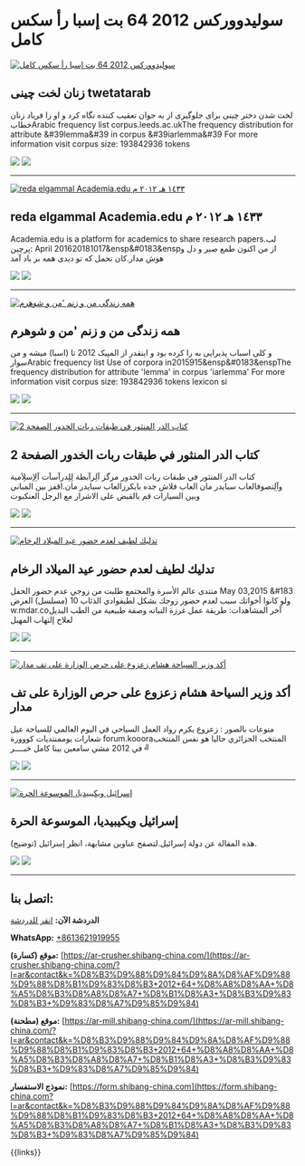 # سوليدووركس 2012 64 بت إسبا رأ سكس كامل

<a href="https://swt.shibang-china.com/?n=lxq&l=ar&img&k=%D8%B3%D9%88%D9%84%D9%8A%D8%AF%D9%88%D9%88%D8%B1%D9%83%D8%B3+2012+64+%D8%A8%D8%AA+%D8%A5%D8%B3%D8%A8%D8%A7+%D8%B1%D8%A3+%D8%B3%D9%83%D8%B3+%D9%83%D8%A7%D9%85%D9%84" target="_blank">![سوليدووركس 2012 64 بت إسبا رأ سكس كامل](http://static.shibang-china.com/all-800x300/1018.jpg)</a>

## زنان لخت چینی twetatarab
لخت شدن دختر چینی برای جلوگیری از به جوان تعقیب کننده نگاه کرد و او را فریاد زنان خطابArabic frequency list corpus.leeds.ac.ukThe frequency distribution for attribute &#39lemma&#39 in corpus &#39iarlemma&#39 For more information visit corpus size: 193842936 tokens


<a href="https://whatsapp.shibangsoft.com/WhatsApp.php" target="_blank" title="WhatsApp">![](http://static.shibang-china.com/icon/whatsapp.png)</a> <a href="https://swt.shibang-china.com/?n=lxq&l=ar&icon&k=%D8%B3%D9%88%D9%84%D9%8A%D8%AF%D9%88%D9%88%D8%B1%D9%83%D8%B3+2012+64+%D8%A8%D8%AA+%D8%A5%D8%B3%D8%A8%D8%A7+%D8%B1%D8%A3+%D8%B3%D9%83%D8%B3+%D9%83%D8%A7%D9%85%D9%84" target="_blank">![](http://static.shibang-china.com/icon/chat-ar.png)</a>

---

<a href="https://swt.shibang-china.com/?n=lxq&l=ar&img&k=%D8%B3%D9%88%D9%84%D9%8A%D8%AF%D9%88%D9%88%D8%B1%D9%83%D8%B3+2012+64+%D8%A8%D8%AA+%D8%A5%D8%B3%D8%A8%D8%A7+%D8%B1%D8%A3+%D8%B3%D9%83%D8%B3+%D9%83%D8%A7%D9%85%D9%84" target="_blank">![١٤٣٣ ‫ھـ‬ ٢٠١٢ ‫م reda elgammal Academia.edu](http://static.shibang-china.com/all-800x300/1417.jpg)</a>

## ١٤٣٣ ‫ھـ‬ ٢٠١٢ ‫م reda elgammal Academia.edu
Academia.edu is a platform for academics to share research papers.لب پرچین: April 201620181017&ensp&#0183&enspاز من اکنون طمع صبر و دل و هوش مدار.کان تحمل که تو دیدی همه بر باد آمد


<a href="https://whatsapp.shibangsoft.com/WhatsApp.php" target="_blank" title="WhatsApp">![](http://static.shibang-china.com/icon/whatsapp.png)</a> <a href="https://swt.shibang-china.com/?n=lxq&l=ar&icon&k=%D8%B3%D9%88%D9%84%D9%8A%D8%AF%D9%88%D9%88%D8%B1%D9%83%D8%B3+2012+64+%D8%A8%D8%AA+%D8%A5%D8%B3%D8%A8%D8%A7+%D8%B1%D8%A3+%D8%B3%D9%83%D8%B3+%D9%83%D8%A7%D9%85%D9%84" target="_blank">![](http://static.shibang-china.com/icon/chat-ar.png)</a>

---

<a href="https://swt.shibang-china.com/?n=lxq&l=ar&img&k=%D8%B3%D9%88%D9%84%D9%8A%D8%AF%D9%88%D9%88%D8%B1%D9%83%D8%B3+2012+64+%D8%A8%D8%AA+%D8%A5%D8%B3%D8%A8%D8%A7+%D8%B1%D8%A3+%D8%B3%D9%83%D8%B3+%D9%83%D8%A7%D9%85%D9%84" target="_blank">![همه زندگی من و زنم 'من و شوهرم](http://static.shibang-china.com/all-800x300/526.jpg)</a>

## همه زندگی من و زنم 'من و شوهرم
و کلی اسباب پذیرایی به را کرده بود و اینقدر از المپیک 2012 تا (اسبا) میشه و من سوارArabic frequency list Use of corpora in2015915&ensp&#0183&enspThe frequency distribution for attribute 'lemma' in corpus 'iarlemma' For more information visit corpus size: 193842936 tokens lexicon si


<a href="https://whatsapp.shibangsoft.com/WhatsApp.php" target="_blank" title="WhatsApp">![](http://static.shibang-china.com/icon/whatsapp.png)</a> <a href="https://swt.shibang-china.com/?n=lxq&l=ar&icon&k=%D8%B3%D9%88%D9%84%D9%8A%D8%AF%D9%88%D9%88%D8%B1%D9%83%D8%B3+2012+64+%D8%A8%D8%AA+%D8%A5%D8%B3%D8%A8%D8%A7+%D8%B1%D8%A3+%D8%B3%D9%83%D8%B3+%D9%83%D8%A7%D9%85%D9%84" target="_blank">![](http://static.shibang-china.com/icon/chat-ar.png)</a>

---

<a href="https://swt.shibang-china.com/?n=lxq&l=ar&img&k=%D8%B3%D9%88%D9%84%D9%8A%D8%AF%D9%88%D9%88%D8%B1%D9%83%D8%B3+2012+64+%D8%A8%D8%AA+%D8%A5%D8%B3%D8%A8%D8%A7+%D8%B1%D8%A3+%D8%B3%D9%83%D8%B3+%D9%83%D8%A7%D9%85%D9%84" target="_blank">![كتاب الدر المنثور في طبقات ربات الخدور الصفحة 2](http://static.shibang-china.com/all-800x300/1462.jpg)</a>

## كتاب الدر المنثور في طبقات ربات الخدور الصفحة 2
كتاب الدر المنثور في طبقات ربات الخدور مرگز آلِرآبطة لِلِدرآسآت آلِإسلِآمية وآلِتصوفالعاب سبايدر مان العاب فلاش جده بايكرزالعاب سبايدر مان.اقفز بين المباني وبين السيارات قم بالقبض على الاشرار مع الرجل العنكبوت


<a href="https://whatsapp.shibangsoft.com/WhatsApp.php" target="_blank" title="WhatsApp">![](http://static.shibang-china.com/icon/whatsapp.png)</a> <a href="https://swt.shibang-china.com/?n=lxq&l=ar&icon&k=%D8%B3%D9%88%D9%84%D9%8A%D8%AF%D9%88%D9%88%D8%B1%D9%83%D8%B3+2012+64+%D8%A8%D8%AA+%D8%A5%D8%B3%D8%A8%D8%A7+%D8%B1%D8%A3+%D8%B3%D9%83%D8%B3+%D9%83%D8%A7%D9%85%D9%84" target="_blank">![](http://static.shibang-china.com/icon/chat-ar.png)</a>

---

<a href="https://swt.shibang-china.com/?n=lxq&l=ar&img&k=%D8%B3%D9%88%D9%84%D9%8A%D8%AF%D9%88%D9%88%D8%B1%D9%83%D8%B3+2012+64+%D8%A8%D8%AA+%D8%A5%D8%B3%D8%A8%D8%A7+%D8%B1%D8%A3+%D8%B3%D9%83%D8%B3+%D9%83%D8%A7%D9%85%D9%84" target="_blank">![تدليك لطيف لعدم حضور عيد الميلاد الرخام](http://static.shibang-china.com/all-800x300/984.jpg)</a>

## تدليك لطيف لعدم حضور عيد الميلاد الرخام
منتدى عالم الأسرة والمجتمع طلبت من زوجي عدم حضور الحفل May 03,2015 &#183 ولو كانوا أخواتك سبب لعدم حضور زوجك بشكل لطيفوادي الذئاب 10 (مسلسل) العرض w.mdar.coآخر المشاهدات: طريقة عمل غرزة النباته وصفة طبيعية من الطب البديل لعلاج إلتهاب المهبل


<a href="https://whatsapp.shibangsoft.com/WhatsApp.php" target="_blank" title="WhatsApp">![](http://static.shibang-china.com/icon/whatsapp.png)</a> <a href="https://swt.shibang-china.com/?n=lxq&l=ar&icon&k=%D8%B3%D9%88%D9%84%D9%8A%D8%AF%D9%88%D9%88%D8%B1%D9%83%D8%B3+2012+64+%D8%A8%D8%AA+%D8%A5%D8%B3%D8%A8%D8%A7+%D8%B1%D8%A3+%D8%B3%D9%83%D8%B3+%D9%83%D8%A7%D9%85%D9%84" target="_blank">![](http://static.shibang-china.com/icon/chat-ar.png)</a>

---

<a href="https://swt.shibang-china.com/?n=lxq&l=ar&img&k=%D8%B3%D9%88%D9%84%D9%8A%D8%AF%D9%88%D9%88%D8%B1%D9%83%D8%B3+2012+64+%D8%A8%D8%AA+%D8%A5%D8%B3%D8%A8%D8%A7+%D8%B1%D8%A3+%D8%B3%D9%83%D8%B3+%D9%83%D8%A7%D9%85%D9%84" target="_blank">![أكد وزير السياحة هشام زعزوع على حرص الوزارة على تف مدار](http://static.shibang-china.com/all-800x300/669.jpg)</a>

## أكد وزير السياحة هشام زعزوع على حرص الوزارة على تف مدار
منوعات بالصور : زعزوع يكرم رواد العمل السياحي في اليوم العالمي للسياحة عيل شعارات يوممنتديات كووورة forum.koooraالمنتخب الجزائري حاليا هو نفس المنتخب في 2012 مشي سامعين بينا كامل خبــــر ╝


<a href="https://whatsapp.shibangsoft.com/WhatsApp.php" target="_blank" title="WhatsApp">![](http://static.shibang-china.com/icon/whatsapp.png)</a> <a href="https://swt.shibang-china.com/?n=lxq&l=ar&icon&k=%D8%B3%D9%88%D9%84%D9%8A%D8%AF%D9%88%D9%88%D8%B1%D9%83%D8%B3+2012+64+%D8%A8%D8%AA+%D8%A5%D8%B3%D8%A8%D8%A7+%D8%B1%D8%A3+%D8%B3%D9%83%D8%B3+%D9%83%D8%A7%D9%85%D9%84" target="_blank">![](http://static.shibang-china.com/icon/chat-ar.png)</a>

---

<a href="https://swt.shibang-china.com/?n=lxq&l=ar&img&k=%D8%B3%D9%88%D9%84%D9%8A%D8%AF%D9%88%D9%88%D8%B1%D9%83%D8%B3+2012+64+%D8%A8%D8%AA+%D8%A5%D8%B3%D8%A8%D8%A7+%D8%B1%D8%A3+%D8%B3%D9%83%D8%B3+%D9%83%D8%A7%D9%85%D9%84" target="_blank">![إسرائيل ويكيبيديا، الموسوعة الحرة](http://static.shibang-china.com/all-800x300/482.jpg)</a>

## إسرائيل ويكيبيديا، الموسوعة الحرة
هذه المقالة عن دولة إسرائيل.لتصفح عناوين مشابهة، انظر إسرائيل (توضيح).

<a href="https://whatsapp.shibangsoft.com/WhatsApp.php" target="_blank" title="WhatsApp">![](http://static.shibang-china.com/icon/whatsapp.png)</a> <a href="https://swt.shibang-china.com/?l=ar&icon&k=%D8%B3%D9%88%D9%84%D9%8A%D8%AF%D9%88%D9%88%D8%B1%D9%83%D8%B3+2012+64+%D8%A8%D8%AA+%D8%A5%D8%B3%D8%A8%D8%A7+%D8%B1%D8%A3+%D8%B3%D9%83%D8%B3+%D9%83%D8%A7%D9%85%D9%84" target="_blank">![](http://static.shibang-china.com/icon/chat-ar.png)</a>

---
## اتصل بنا:

**الدردشة الآن:** [انقر للدردشة](https://swt.shibang-china.com?l=ar&contact&k=%D8%B3%D9%88%D9%84%D9%8A%D8%AF%D9%88%D9%88%D8%B1%D9%83%D8%B3+2012+64+%D8%A8%D8%AA+%D8%A5%D8%B3%D8%A8%D8%A7+%D8%B1%D8%A3+%D8%B3%D9%83%D8%B3+%D9%83%D8%A7%D9%85%D9%84)

**WhatsApp:**  [+8613621919955](https://whatsapp.shibangsoft.com/WhatsApp.php)

**موقع (كسارة):** [https://ar-crusher.shibang-china.com/](https://ar-crusher.shibang-china.com/?l=ar&contact&k=%D8%B3%D9%88%D9%84%D9%8A%D8%AF%D9%88%D9%88%D8%B1%D9%83%D8%B3+2012+64+%D8%A8%D8%AA+%D8%A5%D8%B3%D8%A8%D8%A7+%D8%B1%D8%A3+%D8%B3%D9%83%D8%B3+%D9%83%D8%A7%D9%85%D9%84)

**موقع (مطحنة):** [https://ar-mill.shibang-china.com/](https://ar-mill.shibang-china.com/?l=ar&contact&k=%D8%B3%D9%88%D9%84%D9%8A%D8%AF%D9%88%D9%88%D8%B1%D9%83%D8%B3+2012+64+%D8%A8%D8%AA+%D8%A5%D8%B3%D8%A8%D8%A7+%D8%B1%D8%A3+%D8%B3%D9%83%D8%B3+%D9%83%D8%A7%D9%85%D9%84)

**نموذج الاستفسار:** [https://form.shibang-china.com](https://form.shibang-china.com?l=ar&contact&k=%D8%B3%D9%88%D9%84%D9%8A%D8%AF%D9%88%D9%88%D8%B1%D9%83%D8%B3+2012+64+%D8%A8%D8%AA+%D8%A5%D8%B3%D8%A8%D8%A7+%D8%B1%D8%A3+%D8%B3%D9%83%D8%B3+%D9%83%D8%A7%D9%85%D9%84)

{{links}}